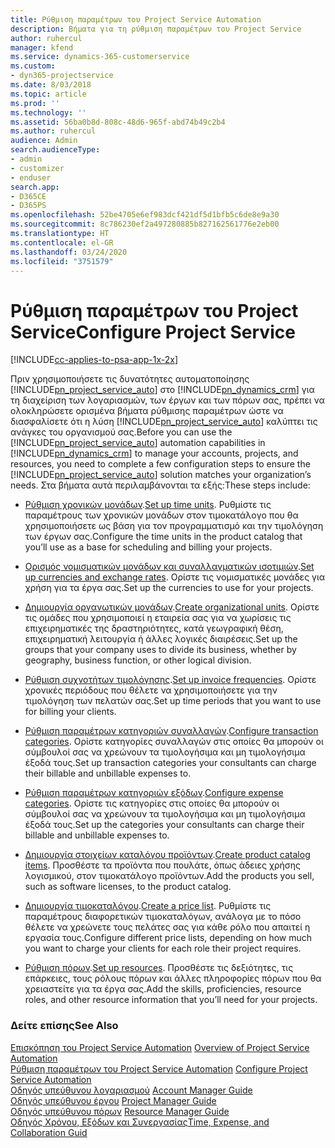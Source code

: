 ```yaml
---
title: Ρύθμιση παραμέτρων του Project Service Automation
description: Βήματα για τη ρύθμιση παραμέτρων του Project Service
author: ruhercul
manager: kfend
ms.service: dynamics-365-customerservice
ms.custom:
- dyn365-projectservice
ms.date: 8/03/2018
ms.topic: article
ms.prod: ''
ms.technology: ''
ms.assetid: 56ba0b8d-808c-48d6-965f-abd74b49c2b4
ms.author: ruhercul
audience: Admin
search.audienceType:
- admin
- customizer
- enduser
search.app:
- D365CE
- D365PS
ms.openlocfilehash: 52be4705e6ef983dcf421df5d1bfb5c6de8e9a30
ms.sourcegitcommit: 8c786230ef2a497280885b827162561776e2eb00
ms.translationtype: HT
ms.contentlocale: el-GR
ms.lasthandoff: 03/24/2020
ms.locfileid: "3751579"
---
```

# <a name="configure-project-service"></a><span data-ttu-id="cfdf7-103">Ρύθμιση παραμέτρων του Project Service</span><span class="sxs-lookup"><span data-stu-id="cfdf7-103">Configure Project Service</span></span>

[!INCLUDE[cc-applies-to-psa-app-1x-2x](../includes/cc-applies-to-psa-app-1x-2x.md)]

<span data-ttu-id="cfdf7-104">Πριν χρησιμοποιήσετε τις δυνατότητες αυτοματοποίησης [!INCLUDE[pn_project_service_auto](../includes/pn-project-service-auto.md)] στο [!INCLUDE[pn_dynamics_crm](../includes/pn-dynamics-crm.md)] για τη διαχείριση των λογαριασμών, των έργων και των πόρων σας, πρέπει να ολοκληρώσετε ορισμένα βήματα ρύθμισης παραμέτρων ώστε να διασφαλίσετε ότι η λύση [!INCLUDE[pn_project_service_auto](../includes/pn-project-service-auto.md)] καλύπτει τις ανάγκες του οργανισμού σας.</span><span class="sxs-lookup"><span data-stu-id="cfdf7-104">Before you can use the [!INCLUDE[pn_project_service_auto](../includes/pn-project-service-auto.md)] automation capabilities in [!INCLUDE[pn_dynamics_crm](../includes/pn-dynamics-crm.md)] to manage your accounts, projects, and resources, you need to complete a few configuration steps to ensure the [!INCLUDE[pn_project_service_auto](../includes/pn-project-service-auto.md)] solution matches your organization’s needs.</span></span> <span data-ttu-id="cfdf7-105">Στα βήματα αυτά περιλαμβάνονται τα εξής:</span><span class="sxs-lookup"><span data-stu-id="cfdf7-105">These steps include:</span></span>  
  
-   <span data-ttu-id="cfdf7-106">[Ρύθμιση χρονικών μονάδων](../project-service/set-up-time-units.md).</span><span class="sxs-lookup"><span data-stu-id="cfdf7-106">[Set up time units](../project-service/set-up-time-units.md).</span></span> <span data-ttu-id="cfdf7-107">Ρυθμίστε τις παραμέτρους των χρονικών μονάδων στον τιμοκατάλογο που θα χρησιμοποιήσετε ως βάση για τον προγραμματισμό και την τιμολόγηση των έργων σας.</span><span class="sxs-lookup"><span data-stu-id="cfdf7-107">Configure the time units in the product catalog that you’ll use as a base for scheduling and billing your projects.</span></span>  
  
-   <span data-ttu-id="cfdf7-108">[Ορισμός νομισματικών μονάδων και συναλλαγματικών ισοτιμιών](../project-service/set-up-currencies-exchange-rates.md).</span><span class="sxs-lookup"><span data-stu-id="cfdf7-108">[Set up currencies and exchange rates](../project-service/set-up-currencies-exchange-rates.md).</span></span> <span data-ttu-id="cfdf7-109">Ορίστε τις νομισματικές μονάδες για χρήση για τα έργα σας.</span><span class="sxs-lookup"><span data-stu-id="cfdf7-109">Set up the currencies to use for your projects.</span></span>  
  
-   <span data-ttu-id="cfdf7-110">[Δημιουργία οργανωτικών μονάδων](../project-service/create-organizational-units.md).</span><span class="sxs-lookup"><span data-stu-id="cfdf7-110">[Create organizational units](../project-service/create-organizational-units.md).</span></span> <span data-ttu-id="cfdf7-111">Ορίστε τις ομάδες που χρησιμοποιεί η εταιρεία σας για να χωρίσεις τις επιχειρηματικές της δραστηριότητες, κατά γεωγραφική θέση, επιχειρηματική λειτουργία ή άλλες λογικές διαιρέσεις.</span><span class="sxs-lookup"><span data-stu-id="cfdf7-111">Set up the groups that your company uses to divide its business, whether by geography, business function, or other logical division.</span></span>  
  
-   <span data-ttu-id="cfdf7-112">[Ρύθμιση συχνοτήτων τιμολόγησης](../project-service/set-up-invoice-frequencies.md).</span><span class="sxs-lookup"><span data-stu-id="cfdf7-112">[Set up invoice frequencies](../project-service/set-up-invoice-frequencies.md).</span></span> <span data-ttu-id="cfdf7-113">Ορίστε χρονικές περιόδους που θέλετε να χρησιμοποιήσετε για την τιμολόγηση των πελατών σας.</span><span class="sxs-lookup"><span data-stu-id="cfdf7-113">Set up time periods that you want to use for billing your clients.</span></span>  
  
-   <span data-ttu-id="cfdf7-114">[Ρύθμιση παραμέτρων κατηγοριών συναλλαγών](../project-service/configure-transaction-categories.md).</span><span class="sxs-lookup"><span data-stu-id="cfdf7-114">[Configure transaction categories](../project-service/configure-transaction-categories.md).</span></span> <span data-ttu-id="cfdf7-115">Ορίστε κατηγορίες συναλλαγών στις οποίες θα μπορούν οι σύμβουλοί σας να χρεώνουν τα τιμολογήσιμα και μη τιμολογήσιμα έξοδά τους.</span><span class="sxs-lookup"><span data-stu-id="cfdf7-115">Set up transaction categories your consultants can charge their billable and unbillable expenses to.</span></span>  
  
-   <span data-ttu-id="cfdf7-116">[Ρύθμιση παραμέτρων κατηγοριών εξόδων](../project-service/configure-expense-categories.md).</span><span class="sxs-lookup"><span data-stu-id="cfdf7-116">[Configure expense categories](../project-service/configure-expense-categories.md).</span></span> <span data-ttu-id="cfdf7-117">Ορίστε τις κατηγορίες στις οποίες θα μπορούν οι σύμβουλοί σας να χρεώνουν τα τιμολογήσιμα και μη τιμολογήσιμα έξοδά τους.</span><span class="sxs-lookup"><span data-stu-id="cfdf7-117">Set up the categories your consultants can charge their billable and unbillable expenses to.</span></span>  
  
-   <span data-ttu-id="cfdf7-118">[Δημιουργία στοιχείων καταλόγου προϊόντων](../project-service/create-product-catalog-items.md).</span><span class="sxs-lookup"><span data-stu-id="cfdf7-118">[Create product catalog items](../project-service/create-product-catalog-items.md).</span></span> <span data-ttu-id="cfdf7-119">Προσθέστε τα προϊόντα που πουλάτε, όπως άδειες χρήσης λογισμικού, στον τιμοκατάλογο προϊόντων.</span><span class="sxs-lookup"><span data-stu-id="cfdf7-119">Add the products you sell, such as software licenses, to the product catalog.</span></span>  
  
-   <span data-ttu-id="cfdf7-120">[Δημιουργία τιμοκαταλόγου](../project-service/create-price-list.md).</span><span class="sxs-lookup"><span data-stu-id="cfdf7-120">[Create a price list](../project-service/create-price-list.md).</span></span> <span data-ttu-id="cfdf7-121">Ρυθμίστε τις παραμέτρους διαφορετικών τιμοκαταλόγων, ανάλογα με το πόσο θέλετε να χρεώνετε τους πελάτες σας για κάθε ρόλο που απαιτεί η εργασία τους.</span><span class="sxs-lookup"><span data-stu-id="cfdf7-121">Configure different price lists, depending on how much you want to charge your clients for each role their project requires.</span></span>  
  
-   <span data-ttu-id="cfdf7-122">[Ρύθμιση πόρων](../project-service/set-up-resources.md).</span><span class="sxs-lookup"><span data-stu-id="cfdf7-122">[Set up resources](../project-service/set-up-resources.md).</span></span> <span data-ttu-id="cfdf7-123">Προσθέστε τις δεξιότητες, τις επάρκειες, τους ρόλους πόρων και άλλες πληροφορίες πόρων που θα χρειαστείτε για τα έργα σας.</span><span class="sxs-lookup"><span data-stu-id="cfdf7-123">Add the skills, proficiencies, resource roles, and other resource information that you’ll need for your projects.</span></span>  
  
### <a name="see-also"></a><span data-ttu-id="cfdf7-124">Δείτε επίσης</span><span class="sxs-lookup"><span data-stu-id="cfdf7-124">See Also</span></span>  
 <span data-ttu-id="cfdf7-125">[Επισκόπηση του Project Service Automation](../project-service/overview.md) </span><span class="sxs-lookup"><span data-stu-id="cfdf7-125">[Overview of Project Service Automation](../project-service/overview.md) </span></span>  
 <span data-ttu-id="cfdf7-126">[Ρύθμιση παραμέτρων του Project Service Automation](../project-service/configure.md) </span><span class="sxs-lookup"><span data-stu-id="cfdf7-126">[Configure Project Service Automation](../project-service/configure.md) </span></span>  
 <span data-ttu-id="cfdf7-127">[Οδηγός υπεύθυνου λογαριασμού](../project-service/account-manager-guide.md) </span><span class="sxs-lookup"><span data-stu-id="cfdf7-127">[Account Manager Guide](../project-service/account-manager-guide.md) </span></span>  
 <span data-ttu-id="cfdf7-128">[Οδηγός υπεύθυνου έργου](../project-service/project-manager-guide.md) </span><span class="sxs-lookup"><span data-stu-id="cfdf7-128">[Project Manager Guide](../project-service/project-manager-guide.md) </span></span>  
 <span data-ttu-id="cfdf7-129">[Οδηγός υπεύθυνου πόρων](../project-service/resource-manager-guide.md) </span><span class="sxs-lookup"><span data-stu-id="cfdf7-129">[Resource Manager Guide](../project-service/resource-manager-guide.md) </span></span>  
 [<span data-ttu-id="cfdf7-130">Οδηγός Χρόνου, Εξόδων και Συνεργασίας</span><span class="sxs-lookup"><span data-stu-id="cfdf7-130">Time, Expense, and Collaboration Guid</span></span>](../project-service/time-expense-collaboration-guide.md)
